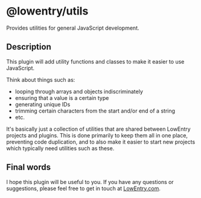 # @lowentry/utils

Provides utilities for general JavaScript development.


## Description

This plugin will add utility functions and classes to make it easier to use JavaScript.

Think about things such as:

- looping through arrays and objects indiscriminately
- ensuring that a value is a certain type
- generating unique IDs
- trimming certain characters from the start and/or end of a string
- etc.

It's basically just a collection of utilities that are shared between LowEntry projects and plugins.
This is done primarily to keep them all in one place, preventing code duplication, and to also make it easier to start new projects which typically need utilities such as these.


## Final words

I hope this plugin will be useful to you. If you have any questions or suggestions, please feel free to get in touch at [LowEntry.com](https://lowentry.com/).
